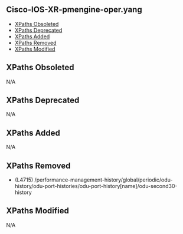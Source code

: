 ## Cisco-IOS-XR-pmengine-oper.yang

- [XPaths Obsoleted](#xpaths-obsoleted)
- [XPaths Deprecated](#xpaths-deprecated)
- [XPaths Added](#xpaths-added)
- [XPaths Removed](#xpaths-removed)
- [XPaths Modified](#xpaths-modified)

## XPaths Obsoleted

N/A

## XPaths Deprecated

N/A

## XPaths Added

N/A

## XPaths Removed

- (L4715)	/performance-management-history/global/periodic/odu-history/odu-port-histories/odu-port-history[name]/odu-second30-history

## XPaths Modified

N/A

